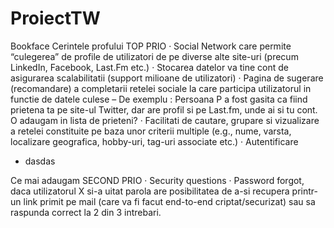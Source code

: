 # ProiectTW
Bookface
Cerintele profului TOP PRIO
·  	Social Network care permite “culegerea” de profile de utilizatori de pe diverse alte site-uri (precum LinkedIn, Facebook, Last.Fm etc.)
·  	Stocarea datelor va tine cont de asigurarea scalabilitatii (support milioane de utilizatori)
·  	Pagina de sugerare (recomandare) a completarii retelei sociale la care participa utilizatorul in functie de datele culese – De exemplu : Persoana P a fost gasita ca fiind prietena ta pe site-ul Twitter, dar are profil si pe Last.fm, unde ai si tu cont. O adaugam in lista de prieteni?
·  	Facilitati de cautare, grupare si vizualizare a retelei constituite pe baza unor criterii multiple (e.g., nume, varsta, localizare geografica, hobby-uri, tag-uri associate etc.)
·  	Autentificare
- dasdas

Ce mai adaugam SECOND PRIO
·      Security questions
·      Password forgot, daca utilizatorul X si-a uitat parola are posibilitatea de a-si recupera printr-un link primit pe mail (care va fi facut end-to-end criptat/securizat) sau sa raspunda correct la 2 din 3 intrebari.
